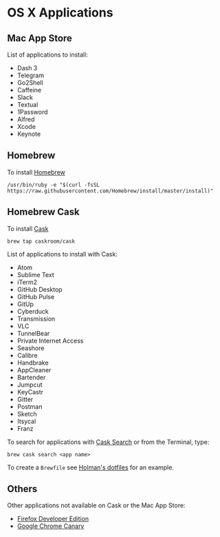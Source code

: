 # OS X Applications

## Mac App Store

List of applications to install:

- Dash 3
- Telegram
- Go2Shell
- Caffeine
- Slack
- Textual
- 1Password
- Alfred
- Xcode
- Keynote

## Homebrew 

To install [Homebrew](http://brew.sh/)

```
/usr/bin/ruby -e "$(curl -fsSL https://raw.githubusercontent.com/Homebrew/install/master/install)"
```

## Homebrew Cask

To install [Cask](http://caskroom.io/)

```
brew tap caskroom/cask
```

List of applications to install with Cask:

- Atom
- Sublime Text
- iTerm2
- GitHub Desktop
- GitHub Pulse
- GitUp
- Cyberduck
- Transmission
- VLC
- TunnelBear
- Private Internet Access
- Seashore
- Calibre
- Handbrake
- AppCleaner
- Bartender
- Jumpcut
- KeyCastr
- Gitter
- Postman
- Sketch
- Itsycal
- Franz

To search for applications with [Cask Search](http://caskroom.io/search) or from the Terminal, type: 

```
brew cask search <app name>
```

To create a `Brewfile` see [Holman's dotfiles](https://github.com/holman/dotfiles/blob/master/Brewfile) for an example.

## Others

Other applications not available on Cask or the Mac App Store:

- [Firefox Developer Edition](https://www.mozilla.org/en-US/firefox/developer/)
- [Google Chrome Canary](https://www.google.com/chrome/browser/canary.html)

